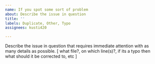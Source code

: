 ```yaml
---
name: If you spot some sort of problem
about: Describe the issue in question
title: ''
labels: Duplicate, Other, Typo
assignees: kusti420

---
```


Describe the issue in question that requires immediate attention with as many details as possible. 
[ what file?, on which line(s)?, if its a typo then what should it be corrected to, etc ]
